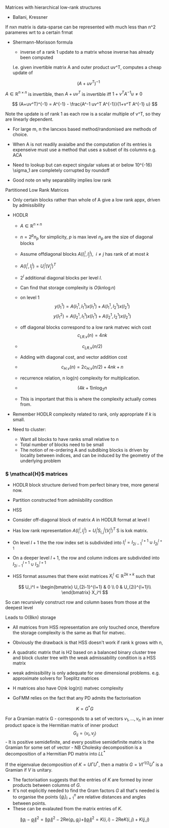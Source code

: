 Matrices with hierarchical low-rank structures
- Ballani, Kressner

If nxn matrix is data-sparse can be represented with much less than n^2 parameres wrt to a certain frmat

- Shermann-Morisson formula
    - inverse of a rank 1 update to a matrix whose inverse has already been computed

    I.e. given invertible matrix A and outer product uv^T, computes a cheap update of

    $$(A+ uv^T)^{-1}$$

$A \in \mathbb{R}^{n \times n}$ is invertible, then $A + uv^T$ is invertible iff $1+v^TA^{-1}u \neq 0$

$$
(A+uv^T)^{-1} = A^{-1} - \frac{A^-1 uv^T A^{-1}}{1+v^T A^{-1} u}
$$

Note the update is of rank 1 as each row is a scalar multiple of v^T, so they are linearly dependent.

- For large m, n the lancxos based method/randomised are methods of choice.
- When A is not readily avaialbe and the computation of its entries is expenseive must use a method that uses a subset of its columns e.g. ACA

- Need to lookup but can expect singular values at or below 10^{-16} \sigma_1 are completely corrupted by roundoff

- Good note on why separability implies low rank

Partitioned Low Rank Matrices

- Only certain blocks rather than whole of A give a low rank appx, driven by admissibility

- HODLR
    - $A \in \mathbb{R}^{n \times n}$
    - $n=2^pn_p$ for simplicity, $p$ is max level $n_p$ are the size of diagonal blocks
    - Assume offdiagonal blocks $A(I^l_i, I^l_j), \> \> i \neq j$ has rank of at most $k$
    - $A(I^l_i, I^l_j) = U^l_i (V_j^l)^T$
    - $2^l$ additional diagonal blocks per level $l$.
    - Can find that storage complexity is $O(k n \log{n})$

    - on level 1
    $$y(I_1^1) = A(I_1^1, I_1^1)x(I_1^1) + A(I_1^1, I_2^1)x(I_2^1)$$
    $$y(I_1^2) = A(I_2^1, I_1^1)x(I_1^1) + A(I_2^1, I_2^1)x(I_2^1)$$

    - off diagonal blocks correspond to a low rank matvec wich cost
    $$c_{LR.v}(n) = 4nk $$
    - $$ c_{LR.v}(n/2) $$
    - Adding with diagonal cost, and vector addition cost
    - $$c_{H.v}(n) = 2 c_{H . v}(n/2) + 4nk + n $$
    - recurrence relation, n log(n) complexity for multiplication.
    - $$ (4k + 1) n \log_2{n} $$
    - This is important that this is where the complexity actually comes from.

- Remember HODLR complexity related to rank, only appropriate if $k$ is small.
- Need to cluster:
    - Want all blocks to have ranks small relative to n
    - Total number of blocks need to be small
    - The notion of re-ordering A and subdibing blocks is driven by locality between indices, and can be induced by the geometry of the underlying problem

### $ \mathcal{H}$ matrices

- HODLR block structure derived from perfect binary tree, more general now.
- Partition constructed from admiisbility condition

- HSS
- Consider off-diagonal block of matrix $A$ in HODLR format at level l
- Has low rank representation $A(I_i^l, I_j^l) = U^l_i S_{i, j}^l (V_j^l)^T$ S is kxk matrix.
- On level $l+1$ the the row index set is subdivided into $I_i^l = I_{2i-1}^{l+1}  \cup I_{2i}^{l+1}$

- On a deeper level $l+1$, the row and column indices are subdivided into $I_{2i-1}^{l+1} \cup I_{2i}^{l+1}$
- HSS format assumes that there exist matrices $X_i^{l} \in \mathbb{R}^{2k \times k}$ such that

$$
U_i^l = \begin{bmatrix}
U_{2i-1}^{l+1} &  0 \\
 0 &  U_{2i}^{l+1}\\
\end{bmatrix} X_i^l
$$

So can recursively construct row and column bases from those at the deepest level

Leads to O(8kn) storage

- All matrices from HSS representation are only touched once, therefore the storage complexity is the same as that for matvec.

- Obviously the drawback is that HSS doesn't work if rank k grows with n,

- A quadratic matrix that is H2 based on a balanced binary cluster tree and block cluster tree with the weak admissability condition is a HSS matrix
- weak admissibility is only adequate for one dimensional problems. e.g. approximate solvers for Toeplitz matrices
- H matrices also have O(nk log(n)) matvec complexity

- GoFMM relies on the fact that any PD admits the factorisation

$$K=G^*G$$

For a Gramian matrix G
    - corresponds to a set of vectors $v_1,...,v_n$ in an inner product space is the Hermitian matrix of inner product $$G_{ij} = \langle v_i, v_j \rangle$$
    - It is positive semidefinite, and every positive semidefinite matrix is the Gramian for some set of vector
    - NB Cholesky decomposition is a decomposition of a Hermitian PD matrix into $LL^*$

If the eigenvalue decomposition of $K = U \Gamma U^*$, then a matrix $G=V\Gamma^{1/2}U^*$ is a Gramian if $V$ is unitary.

- The factorisation suggests that the entries of $K$ are formed by inner products between columns of $G$.
- It's not explicitly needed to find the Gram factors $G$ all that's needed is to organise the points $\{g_i\}_{i=1}^n$ are relative distances and angles between points.
- These can be evalauted from the matrix entries of $K$.

$$
\|g_i - g_j\|^2 = \|g_i\|^2 -2 \text{Re}\langle g_i, g_j \rangle + \|g_j\|^2 = K(i, i) - 2 \text{Re}K(i, j) + K(j, j)
$$

